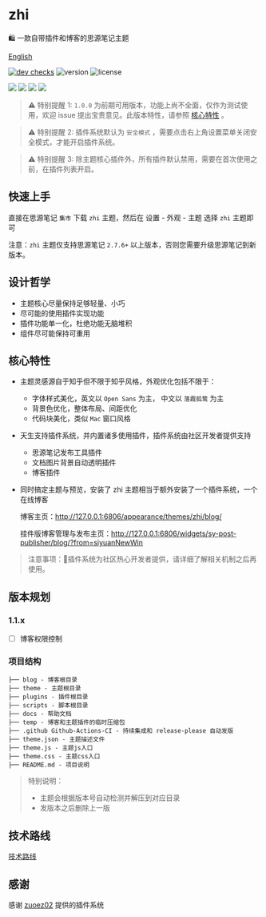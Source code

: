 # zhi

🛍️ 一款自带插件和博客的思源笔记主题

[English](README.md)

[![dev checks](https://img.shields.io/github/checks-status/terwer/zhi/dev?label=build)](https://github.com/terwer/zhi/tree/dev)
![version](https://img.shields.io/github/release/terwer/zhi.svg?style=flat-square)
![license](https://img.shields.io/badge/license-GPL-blue.svg?style=popout-square)

[![](https://img.shields.io/badge/构建-成品-green)](https://github.com/terwer/zhi)
[![](https://img.shields.io/badge/主题-源码-red)](https://github.com/terwer/zhi/tree/dev/packages/zhi-mini)
[![](https://img.shields.io/badge/动态-博客-blue)](https://github.com/terwer/zhi/tree/dev/packages/zhi-blog)
[![](https://img.shields.io/badge/静态-博客-purple)](https://github.com/terwer/zhi/tree/dev/packages/zhi-blog-astro)

> ⚠️ 特别提醒 1: `1.0.0` 为前期可用版本，功能上尚不全面，仅作为测试使用，欢迎 issue
> 提出宝贵意见。此版本特性，请参照 [核心特性](#核心特性) 。

> ⚠️ 特别提醒 2: 插件系统默认为 `安全模式` ，需要点击右上角设置菜单关闭安全模式，才能开启插件系统。

> ⚠️ 特别提醒 3: 除主题核心插件外，所有插件默认禁用，需要在首次使用之前，在插件列表开启。

## 快速上手

直接在思源笔记 `集市` 下载 `zhi` 主题，然后在 <kbd>设置</kbd> - <kbd>外观</kbd> - <kbd>主题</kbd> 选择 `zhi` 主题即可

注意：`zhi` 主题仅支持思源笔记 `2.7.6+` 以上版本，否则您需要升级思源笔记到新版本。

## 设计哲学

- 主题核心尽量保持足够轻量、小巧
- 尽可能的使用插件实现功能
- 插件功能单一化，杜绝功能无脑堆积
- 组件尽可能保持可重用

## 核心特性

- 主题灵感源自于知乎但不限于知乎风格，外观优化包括不限于：

  - 字体样式美化，英文以 `Open Sans` 为主， 中文以 `落霞孤鹜` 为主
  - 背景色优化，整体布局、间距优化
  - 代码块美化，类似 `Mac` 窗口风格

- 天生支持插件系统，并内置诸多使用插件，插件系统由社区开发者提供支持

  - 思源笔记发布工具插件
  - 文档图片背景自动透明插件
  - 博客插件

- 同时搞定主题与预览，安装了 zhi 主题相当于额外安装了一个插件系统，一个在线博客

  博客主页：http://127.0.0.1:6806/appearance/themes/zhi/blog/

  挂件版博客管理与发布主页：http://127.0.0.1:6806/widgets/sy-post-publisher/blog/?from=siyuanNewWin

> 注意事项：🌹插件系统为社区热心开发者提供，请详细了解相关机制之后再使用。

## 版本规划

### 1.1.x

- [ ] 博客权限控制

### 项目结构

```
├── blog - 博客根目录
├── theme - 主题根目录
├── plugins - 插件根目录
├── scripts - 脚本根目录
├── docs - 帮助文档
├── temp - 博客和主题插件的临时压缩包
├── .github Github-Actions-CI - 持续集成和 release-please 自动发版
├── theme.json - 主题描述文件         
├── theme.js - 主题js入口
├── theme.css - 主题css入口
├── README.md - 项目说明
```

> 特别说明：
>
> - 主题会根据版本号自动检测并解压到对应目录
> - 发版本之后删除上一版

## 技术路线

[技术路线](tech_zh_CN.md)

## 感谢

感谢 [zuoez02](https://github.com/zuoez02/siyuan-plugin-system) 提供的插件系统
